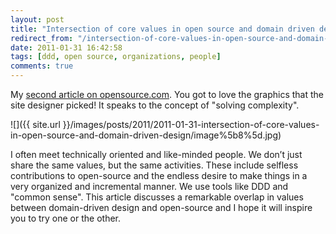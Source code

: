 ```yaml
---
layout: post
title: "Intersection of core values in open source and domain driven design"
redirect_from: "/intersection-of-core-values-in-open-source-and-domain-driven-design"
date: 2011-01-31 16:42:58
tags: [ddd, open source, organizations, people]
comments: true
---
```

My [second article on opensource.com](http://opensource.com/life/11/1/intersection-core-values-open-source-and-domain-driven-design). You got to love the graphics that the site designer picked! It speaks to the concept of "solving complexity".

![]({{ site.url }}/images/posts/2011/2011-01-31-intersection-of-core-values-in-open-source-and-domain-driven-design/image%5b8%5d.jpg)

I often meet technically oriented and like-minded people. We don’t just share the same values, but the same activities. These include selfless contributions to open-source and the endless desire to make things in a very organized and incremental manner. We use tools like DDD and "common sense". This article discusses a remarkable overlap in values between domain-driven design and open-source and I hope it will inspire you to try one or the other.

